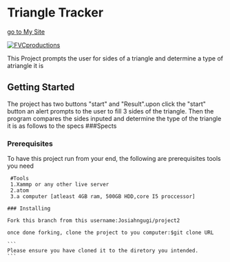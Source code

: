 # Triangle Tracker
<a href="https://josiahngugi.github.io/project2/">go to My Site</a>

<a href="http://fvcproductions.com"><img src="https://avatars1.githubusercontent.com/u/4284691?v=3&s=200" title="FVCproductions" alt="FVCproductions"></a>

This Project prompts the user for sides of a triangle and determine a type of  atriangle it is
## Getting Started
The project has two buttons "start" and "Result".upon click the "start" button an alert prompts  to the user to fill 3 sides of the triangle.
Then the program compares the sides inputed and determine the type of the triangle it is as follows to the specs
###Spects

### Prerequisites
To have this project run from your end, the following are prerequisites tools you need
````
 #Tools 
 1.Xammp or any other live server
 2.atom
 3.a computer [atleast 4GB ram, 500GB HDD,core I5 proccessor]

### Installing

Fork this branch from this username:Josiahngugi/project2

once done forking, clone the project to you computer:$git clone URL

```
Please ensure you have cloned it to the diretory you intended.
```
